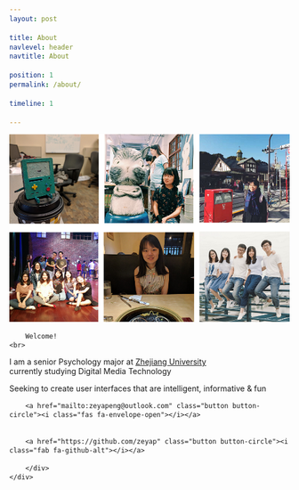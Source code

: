 ```yaml
---
layout: post

title: About
navlevel: header
navtitle: About

position: 1
permalink: /about/

timeline: 1

---
```


<div class="container">
    <div class="row">
        <div class="col">
		<img src="/assets/images/selfies_sm.png" class="float-left">
		</div>
		<div class="col">

        Welcome!
    <br>
<p>I am a senior Psychology major at <a href="http://www.zju.edu.cn/english/">Zhejiang University</a>
<br>
currently studying Digital Media Technology</p>
    <p>Seeking to create user interfaces that are intelligent, informative & fun</p>

        <a href="mailto:zeyapeng@outlook.com" class="button button-circle"><i class="fas fa-envelope-open"></i></a>


        <a href="https://github.com/zeyap" class="button button-circle"><i class="fab fa-github-alt"></i></a>

		</div>
	</div>
</div>
